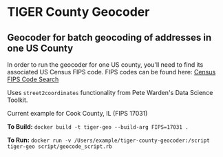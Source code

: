 # TIGER County Geocoder
## Geocoder for batch geocoding of addresses in one US County

In order to run the geocoder for one US county, you'll need to find its associated
US Census FIPS code. FIPS codes can be found here: [Census FIPS Code Search](https://www.census.gov/geo/reference/codes/cou.html)

Uses `street2coordinates` functionality from Pete Warden's Data Science Toolkit.

Current example for Cook County, IL (FIPS 17031)

**To Build:** `docker build -t tiger-geo --build-arg FIPS=17031 .`

**To Run:** `docker run -v /Users/example/tiger-county-geocoder:/script tiger-geo script/geocode_script.rb`
